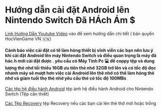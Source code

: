 # Hướng dẫn cài đặt Android lên Nintendo Switch Đã HÁch Ám $

[Link Hướng Dẫn Youtube Video](https://youtu.be/gKEPVTt718U?si=GFAykJ4xw7tkS9NS) vào để xem hướng dẫn chi tiết ( bản quyền HocVienGame VN 🇻🇳) 

#### Cảnh báo việc cài đặt có tể làm hỏng thiết bị vĩnh viễn các bạn nên lưu ý khi cài đặt Android lên máy Nintendo Switch và điều quan trọng là máy đã hác.h mới cài đặt được . yêu cầu có Máy Tính Pc 💻 để coppy tệp và dung lượng thẻ nhớ tối thiểu 16GB ưu tiên thẻ nhớ 32GB trở lên và có tốc độ đọc nhanh máy sẽ mượt hơn việc cài Android lên thê nhớ có thể làm hỏng thẻ nhớ và giảm tuổi thọ thẻ nhớ yêu cầu thẻ có tốc độ 100MBs 

[Các tệp hệ điều hành Android](https://download.switchroot.org/android-11/) tệp ảnh hệ điều hành Android cho Nintendo Switch (Tệp cần thiết) 

[Các Tệp Recovery](https://github.com/CTCaer/hekate/releases/) tệp Recovery nếu các bạn cài lên thẻ thớ mới hoặc trống 
